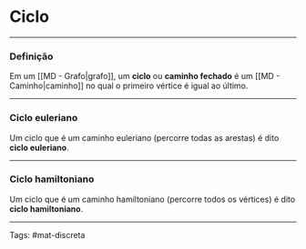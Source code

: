 # Ciclo

---

### Definição

Em um [[MD - Grafo|grafo]], um **ciclo** ou **caminho fechado** é um [[MD - Caminho|caminho]] no qual o primeiro vértice é igual ao último.

---

### Ciclo euleriano

Um ciclo que é um caminho euleriano (percorre todas as arestas) é dito **ciclo euleriano**.

---

### Ciclo hamiltoniano

Um ciclo que é um caminho hamiltoniano (percorre todos os vértices) é dito **ciclo hamiltoniano**.

---

Tags: #mat-discreta 